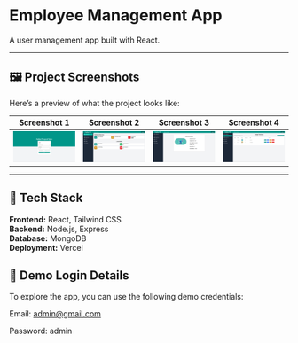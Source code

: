 # Employee Management App

A user management app built with React.

---

## 🖼️ Project Screenshots

Here’s a preview of what the project looks like:

| Screenshot 1 | Screenshot 2 | Screenshot 3 | Screenshot 4 |
|:-------------:|:-------------:|:-------------:|:-------------:|
| ![Login Page](screenshots/Log-In.png) | ![Dashboard](screenshots/Dashboard.png) | ![Employee](screenshots/Employee.png) | ![Employee List](screenshots/Employee-List.png) |

---

## 🧰 Tech Stack

**Frontend:** React, Tailwind CSS  
**Backend:** Node.js, Express  
**Database:** MongoDB  
**Deployment:** Vercel

## 🔑 Demo Login Details

To explore the app, you can use the following demo credentials:

Email: admin@gmail.com

Password: admin
